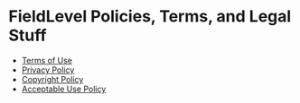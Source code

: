 # FieldLevel Policies, Terms, and Legal Stuff

- [Terms of Use](terms.md)
- [Privacy Policy](privacy.md)
- [Copyright Policy](copyright.md)
- [Acceptable Use Policy](acceptable.md)

